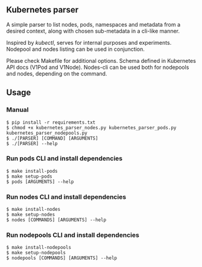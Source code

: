 ## Kubernetes parser ##

A simple parser to list nodes, pods, namespaces and metadata from a desired context, along with chosen sub-metadata in a cli-like manner.

Inspired by *kubectl*, serves for internal purposes and experiments. Nodepool and nodes listing can be used in conjunction.

Please check Makefile for additional options. Schema defined in Kubernetes API docs (V1Pod and V1Node). Nodes-cli can be used both for nodepools and nodes, depending on the command.

## Usage ##

### Manual ###
```console
$ pip install -r requirements.txt
$ chmod +x kubernetes_parser_nodes.py kubernetes_parser_pods.py kubernetes_parser_nodepools.py
$ ./[PARSER] [COMMAND] [ARGUMENTS]
$ ./[PARSER] --help
```

### Run pods CLI and install dependencies ###
```console
$ make install-pods
$ make setup-pods
$ pods [ARGUMENTS] --help
```

### Run nodes CLI and install dependencies ###
```console
$ make install-nodes
$ make setup-nodes
$ nodes [COMMANDS] [ARGUMENTS] --help
```

### Run nodepools CLI and install dependencies ###
```console
$ make install-nodepools
$ make setup-nodepools
$ nodepools [COMMANDS] [ARGUMENTS] --help
```
